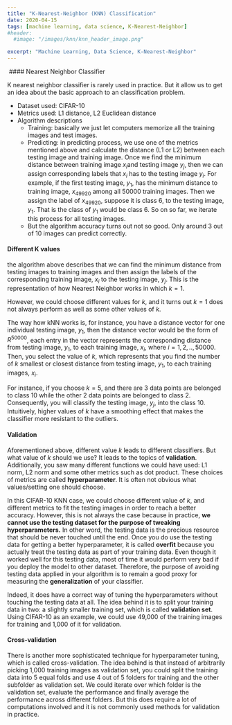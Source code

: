 ```yaml
---
title: "K-Nearest-Neighbor (KNN) Classification"
date: 2020-04-15
tags: [machine learning, data science, K-Nearest-Neighbor]
#header:
  #image: "/images/knn/knn_header_image.png"

excerpt: "Machine Learning, Data Science, K-Nearest-Neighbor"
---
```


<img src="{{ site.url }}{{ site.baseurl }}/assets/images/filename.jpg" alt="">
#### Nearest Neighbor Classifier

K nearest neighbor classifier is rarely used in practice. But it allow us to get an idea about the basic approach to an classification problem.

- Dataset used: CIFAR-10
- Metrics used: L1 distance, L2 Euclidean distance
- Algorithm descriptions
  - Training: basically we just let computers memorize all the training images and test images.
  - Predicting: in predicting process, we use one of the metrics mentioned above and calculate the distance (L1 or L2) between each testing image and training image. Once we find the minimum distance between training image $x_i$and testing image $y_j$, then we can assign corresponding labels that $x_i$ has to the testing image $y_i$. For example, if the first testing image, $y_1$, has the minimum distance to training image, $x_{49920}$ among all 50000 training images. Then we assign the label of $x_{49920}$, suppose it is class 6, to the testing image, $y_1$. That is the class of $y_1$ would be class 6. So on so far, we iterate this process for all testing images.
  - But the algorithm accuracy turns out not so good. Only around 3 out of 10 images can predict correctly.



#### Different K values

the algorithm above describes that we can find the minimum distance from testing images to training images and then assign the labels of the corresponding training image, $x_i$ to the testing image, $y_j$. This is the representation of how Nearest Neighbor works in which $k=1$.

However, we could choose different values for $k$, and it turns out $k=1$ does not always perform as well as some other values of $k$.

The way how kNN works is, for instance, you have a distance vector for one individual testing image, $y_1$, then the distance vector would be the form of $R^{50000}$, each entry in the vector represents the corresponding distance from testing image, $y_1$, to each training image, $x_i$, where $i=1,2,..,50000$. Then, you select the value of $k$, which represents that you find the number of $k$ smallest or closest distance from testing image, $y_1$, to each training images, $x_i$.

For instance, if you choose $k=5$, and there are 3 data points are belonged to class 10 while the other 2 data points are belonged to class 2. Consequently, you will classify the testing image, $y_j$, into the class 10.  Intuitively, higher values of $k$ have a smoothing effect that makes the classifier more resistant to the outliers.



#### Validation

Aforementioned above, different value $k$ leads to different classifiers. But what value of $k$ should we use? It leads to the topics of **validation**. Additionally, you saw many different functions we could have used: L1 norm, L2 norm and some other metrics such as dot product. These choices of metrics are called **hyperparameter**. It is often not obvious what values/setting one should choose.

In this CIFAR-10 KNN case, we could choose different value of $k$, and different metrics to fit the testing images in order to reach a better accuracy. However, this is not always the case because in practice, **we cannot use the testing dataset for the purpose of tweaking hyperparameters.** In other word, the testing data is the precious resource that should be never touched until the end. Once you do use the testing data for getting a better hyperparameter, it is called **overfit** because you actually treat the testing data as part of your training data. Even though it worked well for this testing data, most of time it would perform very bad if you deploy the model to other dataset. Therefore, the purpose of avoiding testing data applied in your algorithm is to remain a good proxy for measuring the **generalization** of your classifier.

Indeed, it does have a correct way of tuning the hyperparameters without touching the testing data at all. The idea behind it is to split your training data in two: a slightly smaller training set, which is called **validation set**. Using CIFAR-10 as an example, we could use 49,000 of the training images for training and 1,000 of it for validation.



#### Cross-validation

There is another more sophisticated technique for hyperparameter tuning, which is called cross-validation. The idea behind is that instead of arbitrarily picking 1,000 training images as validation set, you could split the training data into 5 equal folds and use 4 out of 5 folders for training and the other subfolder as validation set. We could iterate over which folder is the validation set, evaluate the performance and finally average the performance across different folders. But this does require a lot of computations involved and it is not commonly used methods for validation in practice.
